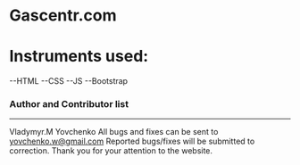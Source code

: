 # Gascentr.com
# Instruments used:
--HTML
--CSS
--JS
--Bootstrap
### Author and Contributor list 
---------------------------
Vladymyr.M Yovchenko
All bugs and fixes can be sent to yovchenko.w@gmail.com
Reported bugs/fixes will be submitted to correction.
Thank you for your attention to the website.
